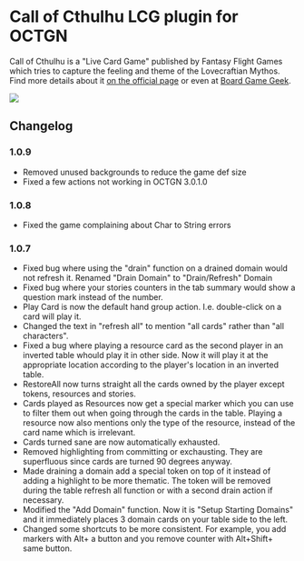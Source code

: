 Call of Cthulhu LCG plugin for OCTGN
====================================

Call of Cthulhu is a "Live Card Game" published by Fantasy Flight Games which tries to capture the feeling and theme of the Lovecraftian Mythos.
Find more details about it [on the official page](http://www.fantasyflightgames.com/edge_minisite.asp?eidm=11) or even at [Board Game Geek](http://boardgamegeek.com/boardgame/40270/call-of-cthulhu-the-card-game).

[![](http://i.imgur.com/waxe6l.jpg)](http://www.commissionedcomic.com/?p=4555)

Changelog
---------

### 1.0.9

* Removed unused backgrounds to reduce the game def size
* Fixed a few actions not working in OCTGN 3.0.1.0

### 1.0.8

* Fixed the game complaining about Char to String errors

### 1.0.7

* Fixed bug where using the "drain" function on a drained domain would not refresh it. Renamed "Drain Domain" to "Drain/Refresh" Domain
* Fixed bug where your stories counters in the tab summary would show a question mark instead of the number.
* Play Card is now the default hand group action. I.e. double-click on a card will play it.
* Changed the text in "refresh all" to mention "all cards" rather than "all characters".
* Fixed a bug where playing a resource card as the second player in an inverted table whould play it in other side. Now it will play it at the appropriate location according to the player's location in an inverted table.
* RestoreAll now turns straight all the cards owned by the player except tokens, resources and stories.
* Cards played as Resources now get a special marker which you can use to filter them out when going through the cards in the table. Playing a resource now also mentions only the type of the resource, instead of the card name which is irrelevant.
* Cards turned sane are now automatically exhausted.
* Removed highlighting from committing or exchausting. They are superfluous since cards are turned 90 degrees anyway.
* Made draining a domain add a special token on top of it instead of adding a highlight to be more thematic. The token will be removed during the table refresh all function or with a second drain action if necessary.
* Modified the "Add Domain" function. Now it is "Setup Starting Domains" and it immediately places 3 domain cards on your table side to the left.
* Changed some shortcuts to be more consistent. For example, you add markers with Alt+ a button and you remove counter with Alt+Shift+ same button.
